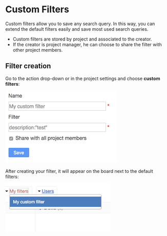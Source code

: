 Custom Filters
==============

Custom filters allow you to save any search query.
In this way, you can extend the default filters easily and save most used search queries.

- Custom filters are stored by project and associated to the creator.
- If the creator is project manager, he can choose to share the filter with other project members.

Filter creation
---------------

Go to the action drop-down or in the project settings and choose **custom filters**:

![Custom Filter Creation](../screenshots/custom-filter-creation.png)

After creating your filter, it will appear on the board next to the default filters:

![Custom Filter Dropdown](../screenshots/custom-filter-dropdown.png)
